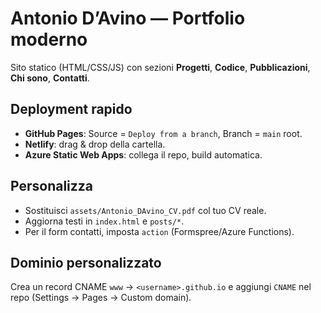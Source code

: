 # Antonio D’Avino — Portfolio moderno

Sito statico (HTML/CSS/JS) con sezioni **Progetti**, **Codice**, **Pubblicazioni**, **Chi sono**, **Contatti**.

## Deployment rapido
- **GitHub Pages**: Source = `Deploy from a branch`, Branch = `main` root.
- **Netlify**: drag & drop della cartella.
- **Azure Static Web Apps**: collega il repo, build automatica.

## Personalizza
- Sostituisci `assets/Antonio_DAvino_CV.pdf` col tuo CV reale.
- Aggiorna testi in `index.html` e `posts/*`.
- Per il form contatti, imposta `action` (Formspree/Azure Functions).

## Dominio personalizzato
Crea un record CNAME `www` → `<username>.github.io` e aggiungi `CNAME` nel repo (Settings → Pages → Custom domain).
